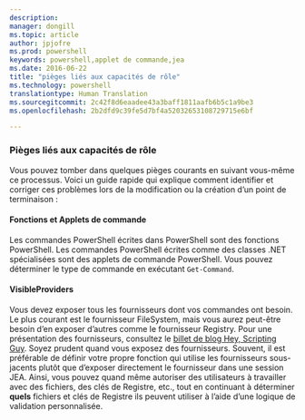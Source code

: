 ```yaml
---
description: 
manager: dongill
ms.topic: article
author: jpjofre
ms.prod: powershell
keywords: powershell,applet de commande,jea
ms.date: 2016-06-22
title: "pièges liés aux capacités de rôle"
ms.technology: powershell
translationtype: Human Translation
ms.sourcegitcommit: 2c42f8d6eaadee43a3baff1811aafb6b5c1a9be3
ms.openlocfilehash: 2b2dfd9c39fe5d7bf4a52032653108729715e6bf

---
```


### Pièges liés aux capacités de rôle
Vous pouvez tomber dans quelques pièges courants en suivant vous-même ce processus.
Voici un guide rapide qui explique comment identifier et corriger ces problèmes lors de la modification ou la création d’un point de terminaison :

#### Fonctions et Applets de commande
Les commandes PowerShell écrites dans PowerShell sont des fonctions PowerShell.
Les commandes PowerShell écrites comme des classes .NET spécialisées sont des applets de commande PowerShell.
Vous pouvez déterminer le type de commande en exécutant `Get-Command`.

#### VisibleProviders
Vous devez exposer tous les fournisseurs dont vos commandes ont besoin.
Le plus courant est le fournisseur FileSystem, mais vous aurez peut-être besoin d’en exposer d’autres comme le fournisseur Registry.
Pour une présentation des fournisseurs, consultez le [billet de blog Hey, Scripting Guy](http://blogs.technet.com/b/heyscriptingguy/archive/2015/04/20/find-and-use-windows-powershell-providers.aspx).
Soyez prudent quand vous exposez des fournisseurs. Souvent, il est préférable de définir votre propre fonction qui utilise les fournisseurs sous-jacents plutôt que d’exposer directement le fournisseur dans une session JEA.
Ainsi, vous pouvez quand même autoriser des utilisateurs à travailler avec des fichiers, des clés de Registre, etc., tout en continuant à déterminer **quels** fichiers et clés de Registre ils peuvent utiliser à l’aide d’une logique de validation personnalisée.




<!--HONumber=Sep16_HO3-->



